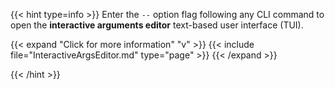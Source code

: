 ---
---

{{< hint type=info >}}
Enter the `--` option flag following any CLI command to open the **interactive arguments editor** text-based user interface (TUI).

{{< expand "Click for more information" "v" >}}
{{< include file="InteractiveArgsEditor.md" type="page" >}}
{{< /expand >}}

{{< /hint >}}
